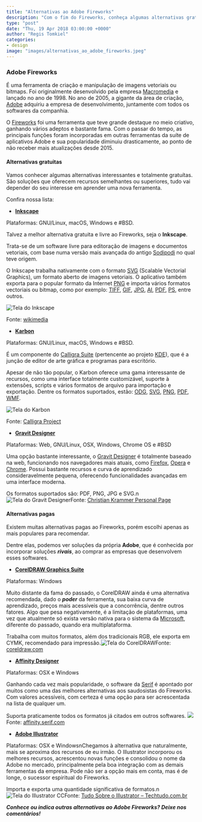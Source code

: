 ```yaml
---
title: "Alternativas ao Adobe Fireworks"
description: "Com o fim do Fireworks, conheça algumas alternativas gratuítas e pagas para o software de manipulação de vetores."
type: "post"
date: "Thu, 19 Apr 2018 03:00:00 +0000"
author: "Regis Tomkiel"
categories: 
- design
image: "images/alternativas_ao_adobe_fireworks.jpeg"
---
```


### Adobe Fireworks


É uma ferramenta de criação e manipulação de imagens vetoriais ou bitmaps. Foi originalmente desenvolvido pela empresa [Macromedia](https://pt.wikipedia.org/wiki/Macromedia "Macromedia na Wilipédia") e lançado no ano de 1998. No ano de 2005, a gigante da área de criação, [Adobe](https://www.adobe.com/ "Site institucional da Adobe") adquiriu a empresa de desenvolvimento, juntamente com todos os softwares da companhia.  

O [Fireworks](https://www.adobe.com/br/products/fireworks.html "Software Fireworks") foi uma ferramenta que teve grande destaque no meio criativo, ganhando vários adeptos e bastante fama. Com o passar do tempo, as principais funções foram incorporadas em outras ferramentas da suíte de aplicativos Adobe e sua popularidade diminuiu drasticamente, ao ponto de não receber mais atualizações desde 2015.


#### Alternativas gratuitas


Vamos conhecer algumas alternativas interessantes e totalmente gratuítas. São soluções que oferecem recursos semelhantes ou superiores, tudo vai depender do seu interesse em aprender uma nova ferramenta.  

Confira nossa lista:


* **[Inkscape](https://inkscape.org/pt-br/ "Site do Inkscape")**  

Plataformas: GNU/Linux, macOS, Windows e #BSD.  

Talvez a melhor alternativa gratuita e livre ao Fireworks, seja o **Inkscape**.  

Trata-se de um software livre para editoração de imagens e documentos vetoriais, com base numa versão mais avançada do antigo [Sodipodi](#) no qual teve origem.  

O Inkscape trabalha nativamente com o formato [SVG](https://pt.wikipedia.org/wiki/SVG "Formato de arquivo SVG") (Scalable Vectorial Graphics), um formato aberto de imagens vetoriais. O aplicativo também exporta para o popular formato da Internet [PNG](https://pt.wikipedia.org/wiki/PNG "Formato de arquivo PNG") e importa vários formatos vectoriais ou bitmap, como por exemplo: [TIFF](https://pt.wikipedia.org/wiki/TIFF "Formato de arquivo TIFF"), [GIF](https://pt.wikipedia.org/wiki/GIF "Formato de arquivo GIF"), [JPG](https://pt.wikipedia.org/wiki/JPG "Formato de arquivo JPG"), [AI](https://pt.wikipedia.org/wiki/AI "Formato de arquivo AI"), [PDF](https://pt.wikipedia.org/wiki/PDF "Formato de arquivo PDF"), [PS](https://pt.wikipedia.org/wiki/PostScript "Formato de arquivo PS"), entre outros.  

![Tela do Inkscape](https://upload.wikimedia.org/wikipedia/commons/b/b4/Inkscapepiom1.png)  

Fonte: [wikimedia](https://pt.wikipedia.org/wiki/Inkscape#/media/File:Inkscapepiom1.png)


* **[Karbon](https://www.calligra.org/karbon/ "Site do projeto")**  

Plataformas: GNU/Linux, macOS, Windows e #BSD.  

É um componente do [Calligra Suite](https://www.calligra.org/ "Site do projeto Calligra") (pertencente ao projeto [KDE](https://br.kde.org/ "Site do KDE Brasil")), que é a junção de editor de arte gráfica e programas para escritório.  

Apesar de não tão popular, o Karbon oferece uma gama interessante de recursos, como uma interface totalmente customizável, suporte à extensões, scripts e vários formatos de arquivo para importação e exportação. Dentre os formatos suportados, estão: [ODG](https://whatis.techtarget.com/fileformat/ODG-OpenDocument-Graphic "O que é ODG?"), [SVG](https://pt.wikipedia.org/wiki/SVG "Formato de arquivo SVG"), [PNG](https://pt.wikipedia.org/wiki/PNG "Formato de arquivo PNG"), [PDF](https://pt.wikipedia.org/wiki/PDF "Formato de arquivo PDF"), [WMF](https://pt.wikipedia.org/wiki/Windows_Metafile "Formato de arquivo WMF").  

![Tela do Karbon](https://www.calligra.org/wp-content/uploads/2009/05/karbon-svg-tiger-448x400.png)  

Fonte: [Calligra Project](https://www.calligra.org/karbon/)


* **[Gravit Designer](https://designer.io/ "Site do Gravit")**  

Plataformas: Web, GNU/Linux, OSX, Windows, Chrome OS e #BSD  

Uma opção bastante interessante, o [Gravit Designer](https://designer.io "Site do Gravit Designer") é totalmente baseado na web, funcionando nos navegadores mais atuais, como [Firefox](https://www.mozilla.org/pt-BR/firefox/new/ "baixe o Firefox"), [Opera](https://www.opera.com/pt-br "Baixe o Opera") e [Chrome](https://www.google.com.br/chrome/ "Baixe o Google Chrome"). Possui bastante recursos e curva de aprendizado consideravelmente pequena, oferecendo funcionalidades avançadas em uma interface moderna.  

Os formatos suportados são: PDF, PNG, JPG e SVG.n![Tela do Gravit Designer](https://cdn-images-1.medium.com/max/1400/1*rAQWxzgGND36i8TUNtQouA.png)Fonte: [Christian Krammer Personal Page](https://medium.com/gravitdesigner/gravit-designer-3-1-just-landed-5a042ee0921f)


#### Alternativas pagas


Existem muitas alternativas pagas ao Fireworks, porém escolhi apenas as mais populares para recomendar.  

Dentre elas, podemos ver soluções da própria **Adobe**, que é conhecida por incorporar soluções ***rivais***, ao comprar as empresas que desenvolvem esses softwares.


* **[CorelDRAW Graphics Suite](https://www.coreldraw.com/en/product/graphic-design-software/ "Site do CorelDRAW")**  

Plataformas: Windows  

Muito distante da fama do passado, o CorelDRAW ainda é uma alternativa recomendada, dado o ***poder*** da ferramenta, sua baixa curva de aprendizado, preços mais acessíveis que a concorrência, dentre outros fatores. Algo que pesa negativamente, é a limitação de plataformas, uma vez que atualmente só exista versão nativa para o sistema da [Microsoft](https://www.microsoft.com/pt-br "Site da Microsoft"), diferente do passado, quando era multiplataforma.  

Trabalha com muitos formatos, além dos tradicionais RGB, ele exporta em CYMK, recomendado para impressão.![Tela do CorelDRAW](https://www.coreldraw.com/static/cdgs/images/free-trials/box-ui-cdgsx2018-large.png)Fonte: [coreldraw.com](https://www.coreldraw.com/br/free-trials/)


* **[Affinity Designer](https://affinity.serif.com/en-us/designer/ "Software Affinity Designer")**   

Plataformas: OSX e Windows  

Ganhando cada vez mais popularidade, o software da [Serif](http://serif.com "Site da empresa Serif") é apontado por muitos como uma das melhores alternativas aos saudosistas do Fireworks. Com valores acessíveis, com certeza é uma opção para ser acrescentada na lista de qualquer um.  

Suporta praticamente todos os formatos já citados em outros softwares. ![](https://is2-ssl.mzstatic.com/image/thumb/Purple118/v4/81/0a/f0/810af032-1420-addd-eb60-08adb4827801/pr_source.png/643x0w.jpg)Fonte: [affinity.serif.com](https://affinity.serif.com/en-us/designer/?source=USwebgains&siteid=73669&IsoCode=US&culture=en&&MC=WBGSER02)


* **[Adobe Illustrator](https://www.adobe.com/products/illustrator.html?red=av "Software Adobe Illustrator")**  

Plataformas: OSX e WindowsnChegamos à alternativa que naturalmente, mais se aproxima dos recursos de eu irmão. O Illustrator incorporou os melhores recursos, acrescentou novas funções e consolidou o nome da Adobe no mercado, principalmente pela boa integração com as demais ferramentas da empresa. Pode não ser a opção mais em conta, mas é de longe, o sucessor espiritual do Fireworks.  

Importa e exporta uma quantidade significativa de formatos.n![Tela do Illustrator CC](http://s2.glbimg.com/LPxuSgf6KM69haf8YNeEcvfoK4g=/0x600/s.glbimg.com/po/tt2/f/original/2013/08/20/ai_3.jpg)Fonte: [Tudo Sobre o Illustrator – Techtudo.com.br](http://www.techtudo.com.br/tudo-sobre/adobe-illustrator.html)


***Conhece ou indica outras alternativas ao Adobe Fireworks? Deixe nos comentários!***

